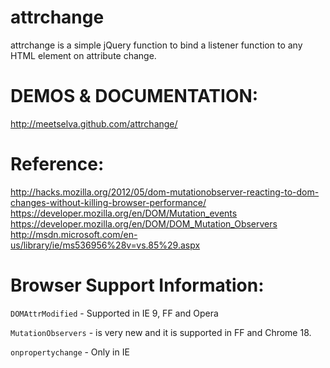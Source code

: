 attrchange
==========

attrchange is a simple jQuery function to bind a listener function to any HTML element on attribute change. 

DEMOS & DOCUMENTATION: 
======================
http://meetselva.github.com/attrchange/

Reference:
==========
http://hacks.mozilla.org/2012/05/dom-mutationobserver-reacting-to-dom-changes-without-killing-browser-performance/
https://developer.mozilla.org/en/DOM/Mutation_events
https://developer.mozilla.org/en/DOM/DOM_Mutation_Observers
http://msdn.microsoft.com/en-us/library/ie/ms536956%28v=vs.85%29.aspx

Browser Support Information:
============================
`DOMAttrModified`     - Supported in IE 9, FF and Opera

`MutationObservers`   - is very new and it is supported in FF and Chrome 18.  

`onpropertychange`    - Only in IE